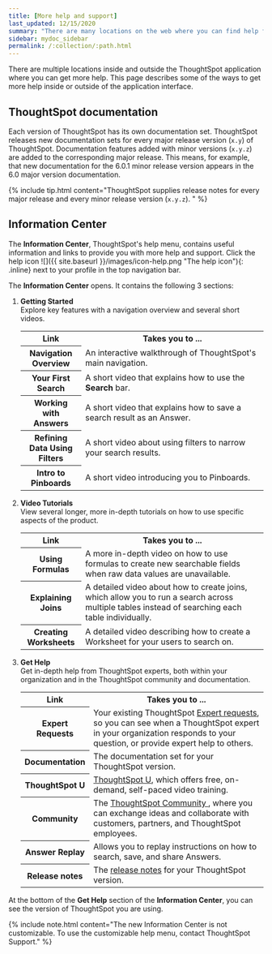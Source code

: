 ```yaml
---
title: [More help and support]
last_updated: 12/15/2020
summary: "There are many locations on the web where you can find help for ThoughtSpot."
sidebar: mydoc_sidebar
permalink: /:collection/:path.html
---
```

There are multiple locations inside and outside the ThoughtSpot application
where you can get more help. This page describes some of the ways to get more
help inside or outside of the application interface.

## ThoughtSpot documentation

Each version of ThoughtSpot has its own documentation set. ThoughtSpot releases
new documentation sets for every major release version (`x.y`) of ThoughtSpot.
Documentation features added with minor versions (`x.y.z`) are added to the
corresponding major release.  This means, for example, that new documentation
for the 6.0.1 minor release version appears in the 6.0 major version documentation.

{% include tip.html content="ThoughtSpot supplies release notes for every major
release and every minor release version (`x.y.z`). " %}

## Information Center

The **Information Center**, ThoughtSpot's help menu, contains useful information and links to provide you with more help and support. Click the help icon ![]({{ site.baseurl }}/images/icon-help.png "The help icon"){: .inline} next to your profile in the top navigation bar.

The **Information Center** opens. It contains the following 3 sections:

1. **Getting Started**<br>
    Explore key features with a navigation overview and several short videos.

    <table>
    <colgroup>
       <col style="width:25%">
       <col style="width:75%">
    </colgroup>
      <tr>
        <th>Link </th>
        <th>Takes you to ...</th>
      </tr>
      <tr>
        <th>Navigation Overview</th>
        <td>An interactive walkthrough of ThoughtSpot's main navigation.</td>
      </tr>
      <tr>
        <th>Your First Search</th>
        <td>A short video that explains how to use the <strong>Search</strong> bar.</td>
      </tr>
      <tr>
        <th>Working with Answers</th>
        <td>A short video that explains how to save a search result as an Answer.</td>
      </tr>
      <tr>
        <th>Refining Data Using Filters</th>
        <td>A short video about using filters to narrow your search results.</td>
      </tr>
      <tr>
        <th>Intro to Pinboards</th>
        <td>A short video introducing you to Pinboards.</td>
      </tr>
    </table>

2. **Video Tutorials**<br>
    View several longer, more in-depth tutorials on how to use specific aspects of the product.

    <table>
    <colgroup>
       <col style="width:25%">
       <col style="width:75%">
    </colgroup>
      <tr>
        <th>Link </th>
        <th>Takes you to ...</th>
      </tr>
      <tr>
        <th>Using Formulas</th>
        <td>A more in-depth video on how to use formulas to create new searchable fields when raw data values are unavailable.</td>
      </tr>
      <tr>
        <th>Explaining Joins</th>
        <td>A detailed video about how to create joins, which allow you to run a search across multiple tables instead of searching each table individually.</td>
      </tr>
      <tr>
        <th>Creating Worksheets</th>
        <td>A detailed video describing how to create a Worksheet for your users to search on.</td>
      </tr>
    </table>

3. **Get Help**<br>
    Get in-depth help from ThoughtSpot experts, both within your organization and in the ThoughtSpot community and documentation.

    <table>
    <colgroup>
       <col style="width:25%">
       <col style="width:75%">
    </colgroup>
      <tr>
        <th>Link </th>
        <th>Takes you to ...</th>
      </tr>
      <tr>
        <th>Expert Requests</th>
        <td>Your existing ThoughtSpot <a href="{{ site.baseurl }}/end-user/search/ask-an-expert.html">Expert requests</a>, so you can see when a ThoughtSpot expert in your organization responds to your question, or provide expert help to others.</td>
      </tr>
      <tr>
        <th>Documentation</th>
        <td>The documentation set for your ThoughtSpot version.</td>
      </tr>
      <tr>
        <th>ThoughtSpot U</th>
        <td><a href="https://training.thoughtspot.com/" target="_blank">ThoughtSpot U</a>, which offers free, on-demand, self-paced video training.</td>
      </tr>
      <tr>
        <th>Community</th>
        <td>The <a href="https://community.thoughtspot.com/s/" target="_blank">ThoughtSpot Community </a>, where you can exchange ideas and collaborate with customers, partners, and ThoughtSpot employees.</td>
      </tr>
      <tr>
        <th>Answer Replay</th>
        <td>Allows you to replay instructions on how to search, save, and share Answers.</td>
      </tr>
      <tr>
        <th>Release notes</th>
        <td>The <a href="{{ site.baseurl }}/release/notes.html">release notes</a> for your ThoughtSpot version.</td>
      </tr>
    </table>

At the bottom of the **Get Help** section of the **Information Center**, you can see the version of ThoughtSpot you are using.

{% include note.html content="The new Information Center is not customizable. To use the customizable help menu, contact ThoughtSpot Support." %}
